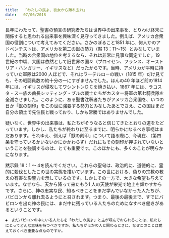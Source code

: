 ```yaml
---
title:  「わたしの民よ、彼女から離れ去れ」
date:   07/06/2018
---
```


長年にわたって、聖書の預言の研究者たちは世界中の出来事を、とりわけ終末に関係すると思われる出来事を興味深く見守ってきました。例えば、アメリカ合衆国の役割について考えてみてください。さかのぼること1851 年に、何人かのアドベンチストは、アメリカを第二の獣の勢力（黙 13：11～15）とみなしていました。当時の合衆国の地位を考えるなら、それは非常に見事な同定でした。19 世紀の中頃、大国は依然として旧世界の国々（プロイセン、フランス、オーストリア・ハンガリー、イギリスなど）だったからです。当時、アメリカが平時に持っていた軍隊は2000 人ほどで、それはワーテルローの戦い（1815 年）だけ見ても、その戦闘員数の約十分の一にすぎませんでした。ほんの40 年ほど前の1814 年には、イギリスが侵攻してワシントンＤＣを焼き払い、1867 年には、ラコスタ・スー族の酋長シッティング・ブルの戦士たちがカスター将軍の第七騎兵隊を全滅させました。このように、ある聖書注釈者たちがアメリカ合衆国を、いつの日か「獣の刻印」をこの世に強要する勢力とみなしたあとでさえ、この国はまだ自分の領土で先住民と戦っており、しかも常勝ではありませんでした。

疑いなく、世界中の出来事は、私たちがそうなると信じてきたとおりの道をたどっています。しかし、私たちが終わりに至るまでに、明らかになるべき事柄はまだあります。それゆえ、例えば「獣の刻印」について語る際に、今現在、（第四条を守っているかいないかにかかわらず）だれにもその刻印が押されていないということを強調するのは、とても重要です。このほかにも、多くのことが明らかになります。

黙示録 18：1 ～ 4を読んでください。これらの聖句は、政治的に、道徳的に、霊的に殺伐としたこの世の実態を描いています。この世における、偽りの宗教の教えの有害な影響力を示しているのです。しかしその一方で、大きな希望も与えています。なぜなら、天から降って来たもう1 人の天使が栄光で地上を輝かすからです。さらに、神の忠実な民、知るべきことをまだ学んでいなかった人たちが、バビロンから離れ去るようにと召されます。つまり、最後の最後まで、すでにバビロンを出た神の民には、まだ中に残っている人たちのためになすべき働きがあるということです。

`◆　まだバビロンの中にいる人たちを「わたしの民よ」と主が呼んでおられることは、私たちにとってどんな意味を持つべきですか。私たちがほかの人と関わるときに、なぜこのことは覚えておくべき重要な点なのですか。`